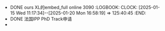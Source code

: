 - DONE ours XL的embed_full online 3090
  :LOGBOOK:
  CLOCK: [2025-01-15 Wed 11:17:34]--[2025-01-20 Mon 16:58:19] =>  125:40:45
  :END:
- DONE 法国IPP PhD Track申请
-